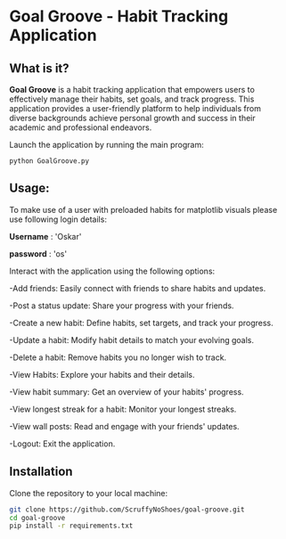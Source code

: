 # Goal Groove - Habit Tracking Application

## What is it?

**Goal Groove** is a habit tracking application that empowers users to effectively manage their habits, set goals, and track progress. This application provides a user-friendly platform to help individuals from diverse backgrounds achieve personal growth and success in their academic and professional endeavors.

Launch the application by running the main program:

    python GoalGroove.py

## Usage:

To make use of a user with preloaded habits for matplotlib visuals please use following login details:

**Username** : 'Oskar'

**password** : 'os'

Interact with the application using the following options:

-Add friends: Easily connect with friends to share habits and updates.

-Post a status update: Share your progress with your friends.

-Create a new habit: Define habits, set targets, and track your progress.

-Update a habit: Modify habit details to match your evolving goals.

-Delete a habit: Remove habits you no longer wish to track.

-View Habits: Explore your habits and their details.

-View habit summary: Get an overview of your habits' progress.

-View longest streak for a habit: Monitor your longest streaks.

-View wall posts: Read and engage with your friends' updates.

-Logout: Exit the application.

## Installation

Clone the repository to your local machine:
   ```bash
   git clone https://github.com/ScruffyNoShoes/goal-groove.git
   cd goal-groove
   pip install -r requirements.txt
